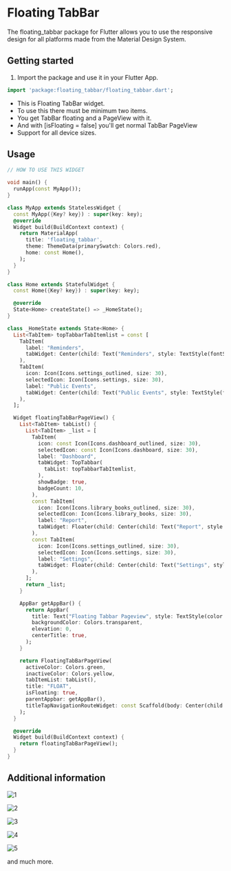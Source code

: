 # Floating TabBar

The floating_tabbar package for Flutter allows you to use the responsive design for all platforms made from the Material Design System.

## Getting started

1. Import the package and use it in your Flutter App.
```dart
import 'package:floating_tabbar/floating_tabbar.dart';
```

 * This is Floating TabBar widget.
 * To use this there must be minimum two items.
 * You get TabBar floating and a PageView with it.
 * And with [isFloating = false] you'll get normal TabBar PageView
 * Support for all device sizes.

## Usage

```dart
// HOW TO USE THIS WIDGET

void main() {
  runApp(const MyApp());
}

class MyApp extends StatelessWidget {
  const MyApp({Key? key}) : super(key: key);
  @override
  Widget build(BuildContext context) {
    return MaterialApp(
      title: 'floating_tabbar',
      theme: ThemeData(primarySwatch: Colors.red),
      home: const Home(),
    );
  }
}

class Home extends StatefulWidget {
  const Home({Key? key}) : super(key: key);

  @override
  State<Home> createState() => _HomeState();
}

class _HomeState extends State<Home> {
  List<TabItem> topTabbarTabItemlist = const [
    TabItem(
      label: "Reminders",
      tabWidget: Center(child: Text("Reminders", style: TextStyle(fontSize: 30))),
    ),
    TabItem(
      icon: Icon(Icons.settings_outlined, size: 30),
      selectedIcon: Icon(Icons.settings, size: 30),
      label: "Public Events",
      tabWidget: Center(child: Text("Public Events", style: TextStyle(fontSize: 30))),
    ),
  ];

  Widget floatingTabBarPageView() {
    List<TabItem> tabList() {
      List<TabItem> _list = [
        TabItem(
          icon: const Icon(Icons.dashboard_outlined, size: 30),
          selectedIcon: const Icon(Icons.dashboard, size: 30),
          label: "Dashboard",
          tabWidget: TopTabbar(
            tabList: topTabbarTabItemlist,
          ),
          showBadge: true,
          badgeCount: 10,
        ),
        const TabItem(
          icon: Icon(Icons.library_books_outlined, size: 30),
          selectedIcon: Icon(Icons.library_books, size: 30),
          label: "Report",
          tabWidget: Floater(child: Center(child: Text("Report", style: TextStyle(fontSize: 30)))),
        ),
        const TabItem(
          icon: Icon(Icons.settings_outlined, size: 30),
          selectedIcon: Icon(Icons.settings, size: 30),
          label: "Settings",
          tabWidget: Floater(child: Center(child: Text("Settings", style: TextStyle(fontSize: 30)))),
        ),
      ];
      return _list;
    }

    AppBar getAppBar() {
      return AppBar(
        title: Text("Floating Tabbar Pageview", style: TextStyle(color: Theme.of(context).primaryColor)),
        backgroundColor: Colors.transparent,
        elevation: 0,
        centerTitle: true,
      );
    }

    return FloatingTabBarPageView(
      activeColor: Colors.green,
      inactiveColor: Colors.yellow,
      tabItemList: tabList(),
      title: "FLOAT",
      isFloating: true,
      parentAppbar: getAppBar(),
      titleTapNavigationRouteWidget: const Scaffold(body: Center(child: Text("App Home"))), /* Put your app home widget here other than landing page. */
    );
  }

  @override
  Widget build(BuildContext context) {
    return floatingTabBarPageView();
  }
}

```

## Additional information

![1](https://user-images.githubusercontent.com/75387392/184212839-57872c36-eeb9-40aa-ac3f-3b41b718c7a4.png)

![2](https://user-images.githubusercontent.com/75387392/184212823-3f10015d-727a-4e6a-9adc-feeb4b3e76e3.png)

![3](https://user-images.githubusercontent.com/75387392/184212829-be03551d-ea02-410b-80b7-1d681a161975.png)

![4](https://user-images.githubusercontent.com/75387392/184212834-d9576bf9-3872-4f23-8988-105603cc5d39.png)

![5](https://user-images.githubusercontent.com/75387392/184212837-a9c9ce8e-bc60-4435-9319-6491351277ad.png)

and much more.
